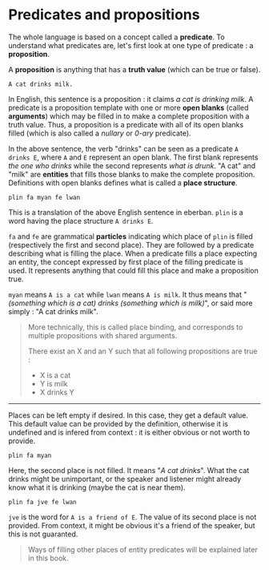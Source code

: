 # Predicates and propositions

The whole language is based on a concept called a **predicate**. To understand
what predicates are, let's first look at one type of predicate : a **proposition**.

A **proposition** is anything that has a **truth value** (which can be true or false).

```eng
A cat drinks milk.
```

In English, this sentence is a proposition : it claims *a cat is drinking
milk*. A predicate is a proposition template with one or more **open blanks**
(called **arguments**) which may be filled in to make a complete proposition
with a truth value. Thus, a proposition is a predicate with all of its open
blanks filled (which is also called a *nullary* or *0-ary* predicate).

In the above sentence, the verb "drinks" can be seen as a predicate
`A drinks E`, where `A` and `E` represent an open blank. The first blank
represents *the one who drinks* while the second represents *what is drunk*.
"A cat" and "milk" are **entities** that fills those blanks to make the complete
proposition. Definitions with open blanks defines what is called a
**place structure**.

```ebb
plin fa myan fe lwan
```

This is a translation of the above English sentence in eberban. `plin` is
a word having the place structure `A drinks E`.

`fa` and `fe` are grammatical **particles** indicating which place of `plin` is
filled (respectively the first and second place). They are followed by a
predicate describing what is filling the place. When a predicate fills a place
expecting an entity, the concept expressed by first place of the filling
predicate is used. It represents anything that could fill this place and make a
proposition true.

`myan` means `A is a cat` while `lwan` means `A is milk`. It thus means that
"*(something which is a cat) drinks (something which is milk)*", or said more
simply : "A cat drinks milk".

> More technically, this is called place binding, and corresponds to multiple
> propositions with shared arguments.
> 
> There exist an X and an Y such that all following propositions are true :
> - X is a cat
> - Y is milk
> - X drinks Y

---

Places can be left empty if desired. In this case, they get a default value.
This default value can be provided by the definition, otherwise it is
undefined and is infered from context : it is either obvious or not worth
to provide.

```ebb
plin fa myan
```

Here, the second place is not filled. It means "*A cat drinks*". What the
cat drinks might be unimportant, or the speaker and listener might already know
what it is drinking (maybe the cat is near them).

```ebb
plin fa jve fe lwan
```

`jve` is the word for `A is a friend of E`. The value of its second place
is not provided. From context, it might be obvious it's a friend of the
speaker, but this is not guaranted.

> Ways of filling other places of entity predicates will be explained later
> in this book.